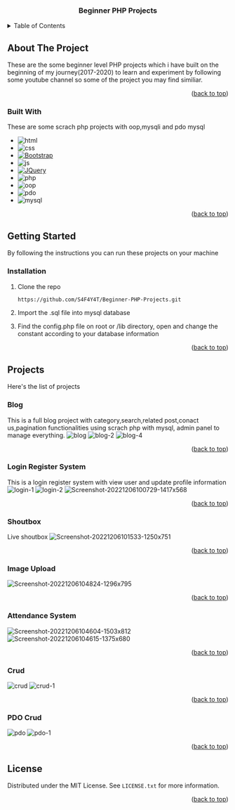 <a name="readme-top"></a>

<div align="center">
  <h3 align="center">Beginner PHP Projects</h3>
</div>

<!-- TABLE OF CONTENTS -->
<details>
  <summary>Table of Contents</summary>
  <ol>
    <li>
      <a href="#about-the-project">About The Project</a>
      <ul>
        <li><a href="#built-with">Built With</a></li>
      </ul>
    </li>
    <li>
      <a href="#getting-started">Getting Started</a>
      <ul>
        <li><a href="#installation">Installation</a></li>
      </ul>
    </li>
    <li>
      <a href="#projects">Projects</a>
      <ul>
        <li><a href="#blog">Blog</a></li>
        <li><a href="#login-register-system">Login Register System</a></li>
        <li><a href="#shoutbox">Shoutbox</a></li>
        <li><a href="#image-upload">Image Upload</a></li>
        <li><a href="#attendance-system">Attendance System</a></li>
        <li><a href="#crud">Crud</a></li>
        <li><a href="#pdo-crud">Pdo Crud</a></li>
      </ul>
    </li>
    <li><a href="#license">License</a></li>
  </ol>
</details>

<!-- ABOUT THE PROJECT -->
## About The Project

These are the some beginner level PHP projects which i have built on the beginning of my journey(2017-2020) to learn and experiment by following some youtube channel so some of the project you may find similiar.

<p align="right">(<a href="#readme-top">back to top</a>)</p>

### Built With

These are some scrach php projects with oop,mysqli and pdo mysql

* ![html][html]
* ![css][css]
* [![Bootstrap][Bootstrap.com]][Bootstrap-url]
* ![js][js]
* [![JQuery][JQuery.com]][JQuery-url]
* ![php][php]
* ![oop][oop]
* ![pdo][pdo]
* ![mysql][mysql]


<p align="right">(<a href="#readme-top">back to top</a>)</p>

<!-- GETTING STARTED -->
## Getting Started

By following the instructions you can run these projects on your machine

### Installation

1. Clone the repo
   ```sh
   https://github.com/S4F4Y4T/Beginner-PHP-Projects.git
   ```
2. Import the .sql file into mysql database

3. Find the config.php file on root or /lib directory, open and change the constant according to your database information

<p align="right">(<a href="#readme-top">back to top</a>)</p>

<!-- Projects -->
## Projects

Here's the list of projects
  
### Blog 

This is a full blog project with category,search,related post,conact us,pagination functionalities using scrach php with mysql, admin panel to manage everything.
  ![blog](https://user-images.githubusercontent.com/46479689/206681159-59da32ee-7914-44ce-b4c0-0764ee5be9d1.png)
  ![blog-2](https://user-images.githubusercontent.com/46479689/206681193-518e9c91-d7cd-4e96-a789-5a3d1c03e193.png)
  ![blog-4](https://user-images.githubusercontent.com/46479689/206681219-75555a9e-9f1f-4408-9d6b-721bc03130ef.png)


<p align="right">(<a href="#readme-top">back to top</a>)</p>

### Login Register System 

This is a login register system with view user and update profile information
![login-1](https://user-images.githubusercontent.com/46479689/206681771-968f56fa-a7b3-4b15-8566-e04cd1dfbd2b.png)
![login-2](https://user-images.githubusercontent.com/46479689/206681803-b11bee1c-af72-47fe-abce-a4048665509c.png)
![Screenshot-20221206100729-1417x568](https://user-images.githubusercontent.com/46479689/206682314-2a76d085-619d-45a5-9808-a5864569aed7.png)

<p align="right">(<a href="#readme-top">back to top</a>)</p>

### Shoutbox

Live shoutbox
![Screenshot-20221206101533-1250x751](https://user-images.githubusercontent.com/46479689/206681865-3e89955f-8f99-492d-a753-a514b0976ad9.png)

<p align="right">(<a href="#readme-top">back to top</a>)</p>

### Image Upload

  ![Screenshot-20221206104824-1296x795](https://user-images.githubusercontent.com/46479689/206682175-bcb87285-02c9-4843-abdb-82da2f128339.png)

<p align="right">(<a href="#readme-top">back to top</a>)</p>

### Attendance System 
![Screenshot-20221206104604-1503x812](https://user-images.githubusercontent.com/46479689/206682229-f8dd66db-0255-4fe4-938d-eab5bab4dec8.png)
![Screenshot-20221206104615-1375x680](https://user-images.githubusercontent.com/46479689/206682620-9c42ce0a-0d66-4624-b2dc-9eb53867cb8c.png)

<p align="right">(<a href="#readme-top">back to top</a>)</p>

### Crud
  ![crud](https://user-images.githubusercontent.com/46479689/206682876-0084962d-aae6-4085-aa33-de7e810e4be0.png)
  ![crud-1](https://user-images.githubusercontent.com/46479689/206682887-4e9ed82e-6738-4a6e-bbed-aa16de33e9ee.png)

<p align="right">(<a href="#readme-top">back to top</a>)</p>

### PDO Crud 
![pdo](https://user-images.githubusercontent.com/46479689/206683061-334d5f36-032e-421c-ac45-1de4aa9a78b3.png)
![pdo-1](https://user-images.githubusercontent.com/46479689/206683075-34e01af7-d939-44be-9486-fdd76d9cae0c.png)  

<p align="right">(<a href="#readme-top">back to top</a>)</p>

<!-- LICENSE -->
## License

Distributed under the MIT License. See `LICENSE.txt` for more information.

<p align="right">(<a href="#readme-top">back to top</a>)</p>

<!-- MARKDOWN LINKS & IMAGES -->
<!-- https://www.markdownguide.org/basic-syntax/#reference-style-links -->

[html]: https://img.shields.io/badge/html-html-orange
[css]: https://img.shields.io/badge/css-css-blue
[js]: https://img.shields.io/badge/js-js-yellow
[sass]: https://img.shields.io/badge/sass-sass-pink
[php]: https://img.shields.io/badge/php-php-white
[oop]: https://img.shields.io/badge/oop-oop-white
[pdo]: https://img.shields.io/badge/pdo-pdo-white
[mysql]: https://img.shields.io/badge/MYSQL-MYSQL-orange
[Php-url]: https://www.php.net/
[Bootstrap.com]: https://img.shields.io/badge/Bootstrap-563D7C?style=for-the-badge&logo=bootstrap&logoColor=white
[Bootstrap-url]: https://getbootstrap.com
[JQuery.com]: https://img.shields.io/badge/jQuery-0769AD?style=for-the-badge&logo=jquery&logoColor=white
[JQuery-url]: https://jquery.com 
